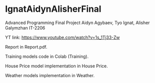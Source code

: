 # IgnatAidynAlisherFinal

Advanced Programming Final Project
Aidyn Agybaev, Tyo Ignat, Alisher Galymzhan 
IT-2206

YT link: https://www.youtube.com/watch?v=1s_1Tj33-Zw   

Report in Report.pdf.

Training models code in Colab (Training).

House Price model implementation in House Price.

Weather models implementation in Weather.
